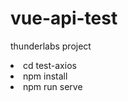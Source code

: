 # vue-api-test
thunderlabs project

<li>cd test-axios</li>
<li>npm install</li>
<li>npm run serve</li>
